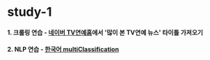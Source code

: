 # study-1
#### 1. 크롤링 연습 - [네이버 TV연예홈](https://entertain.naver.com/home)에서 '많이 본 TV연예 뉴스' 타이틀 가져오기
#### 2. NLP 연습 - [한국어 multiClassification](https://dacon.io/competitions/open/235597/overview/description)

